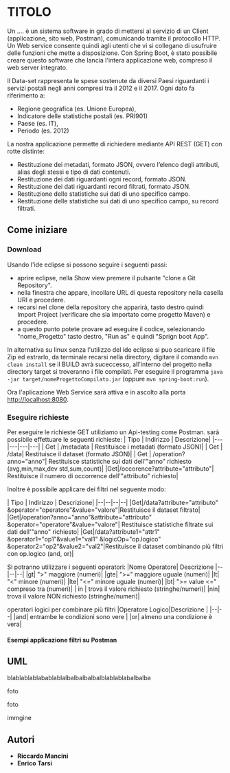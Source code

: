 # TITOLO

Un .... è un sistema software in grado di mettersi al servizio di un Client (applicazione, sito web, Postman), comunicando tramite il protocollo HTTP. Un Web service consente quindi agli utenti che vi si collegano di usufruire delle funzioni che mette a disposizione. Con Spring Boot, è stato possibile creare questo software che lancia l'intera applicazione web, compreso il web server integrato.

Il Data-set rappresenta le spese sostenute da diversi Paesi riguardanti i servizi postali negli anni compresi tra il 2012 e il 2017. 
Ogni dato fa riferimento a:
-  Regione geografica (es. Unione Europea),
-  Indicatore delle statistiche postali (es. PRI901)
-  Paese (es. IT), 
-  Periodo (es. 2012) 

La nostra applicazione permette di richiedere mediante API REST (GET) con rotte distinte:

-   Restituzione dei metadati, formato JSON, ovvero l’elenco degli attributi, alias degli stessi e tipo di dati contenuti.
-   Restituzione dei dati riguardanti ogni record, formato JSON.
-   Restituzione dei dati riguardanti record filtrati, formato JSON.
-   Restituzione delle statistiche sui dati di uno specifico campo.
-   Restituzione delle statistiche sui dati di uno specifico campo, su record filtrati.




## Come iniziare

### Download

Usando l'ide eclipse si possono seguire i seguenti passi:

-   aprire eclipse, nella Show view premere il pulsante "clone a Git Repository".
-   nella finestra che appare, incollare URL di questa repository nella casella URI e procedere.
-   recarsi nel clone della repository che apparirà, tasto destro quindi Import Project (verificare che sia importato come progetto Maven) e procedere.
-   a questo punto potete provare ad eseguire il codice, selezionando "nome_Progetto" tasto destro, "Run as" e quindi "Sprign boot App".

In alternativa su linux senza l'utilizzo del ide eclipse si puo scaricare il file Zip ed estrarlo, da terminale recarsi nella directory, digitare il comando  `mvn clean install`  se il BUILD avrà suceccesso, all'interno del progetto nella directory target si troveranno i file compilati. Per eseguire il programma  `java -jar target/nomeProgettoCompilato.jar`  (oppure  `mvn spring-boot:run`).

Ora l'aplicazione Web Service sarà attiva e in ascolto alla porta  [http://localhost:8080](http://localhost:8080/).

### Eseguire richieste

Per eseguire le richieste GET  utiliziamo un Api-testing come Postman.
sarà possibile effettuare le seguenti richieste:
| Tipo | Indirizzo | Descrizione|
|---|---|---|---|
| Get | /metadata | Restituisce i metadati (formato JSON)|
| Get | /data| Restituisce il dataset (formato JSON)|
| Get | /operation?anno="anno"| Restituisce statistiche sui dati dell'"anno" richiesto (avg,min,max,dev std,sum,count)|
|Get|/occorence?attribute="attributo"| Restituisce il numero di occorrence dell'"attributo" richiesto|


Inoltre è possibile applicare dei filtri nel seguente modo:

| Tipo | Indirizzo | Descrizione|
|--|--|--|--|
|Get|/data?attribute="attributo" &operator="operatore"&value="valore"|Restituisce il dataset filtrato|
|Get|/operation?anno="anno"&attribute="attributo" &operator="operatore"&value="valore"| Restituisce statistiche filtrate sui dati dell'"anno" richiesto|
|Get|/data?attribute1="attr1" &operator1="op1"&value1="val1" &logicOp="op.logico" &operator2="op2"&value2="val2"|Restituisce il dataset combinando più filtri con op.logico (and, or)|

Si potranno utilizzare i seguenti operatori:
|Nome Operatore| Descrizione 
|--|--|--|
|gt| ">" maggiore  (numeri)|
|gte|  ">=" maggiore uguale (numeri)|
|lt|  "<" minore  (numeri)|
|lte| "<=" minore uguale (numeri)|
|bt| ">= value <=" compreso tra  (numeri)|
| in | trova  il valore richiesto (stringhe/numeri)|
|nin| trova il valore NON richiesto (stringhe/numeri)|

operatori logici per combinare più filtri
|Operatore Logico|Descrizione  |
|--|--|
|and| entrambe le condizioni sono vere |
|or| almeno una condizione è vera|

#### Esempi applicazione filtri su Postman



 



## UML

blablablablabablablalbalbalbalbalblablablabalbalba

foto 

foto 

immgine 

## Autori

-   **Riccardo Mancini**  
-   **Enrico Tarsi** 
